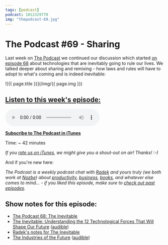 ```yaml
---
tags: [podcast]
podcast: 1012329770
img: "thepodcast-69.jpg"
---
```


# The Podcast #69 - Sharing

Last week on [The Podcast][p] we continued our discussion which started [on episode 68](https://sliwinski.com/thepodcast-68) about technologies that are inevitably going to rule our lives. We talked deeper about sharing and remixing - how laws and rules will have to adopt to what's coming and is indeed inevitable:

<!--More-->

![{{ page.title }}](/img/{{ page.img }})

## [Listen to this week's episode:][e]

<audio controls>
<source src="https://files.nozbe.com/podcast/069.mp3" type="audio/mpeg">
</audio>

**[Subscribe to The Podcast in iTunes][i]**

Time: ~ 42 minutes

*If you [rate us on iTunes][i], we might give you a shout-out on air! Thanks! :-)*

And if you're new here:

*The Podcast is a weekly podcast chat with [Radek][r] and yours truly (we both work at [Nozbe][n]) about [productivity](/productivity), [business](/business), [books](/books), and whatever else comes to mind… - if you liked this episode, make sure to [check out past episodes](/podcast).*

## Show notes for this episode:

  * [The Podcast 68: The Inevitable](http://thepodcast.fm/68)
  * [The Inevitable: Understanding the 12 Technological Forces That Will Shape Our Future](https://www.amazon.com/Inevitable-Understanding-Technological-Forces-Future/dp/0525428089/) ([audible](http://www.audible.com/pd/Business/The-Inevitable-Audiobook/B01EB3PMYK/))
  * [Radek's notes for The Inevitable](http://radex.io/books/inevitable/)
  * [The Industries of the Future](https://www.amazon.com/Industries-Future-Alec-Ross/dp/1476753652/) ([audible](http://www.audible.com/pd/Science-Technology/The-Industries-of-the-Future-Audiobook/B01973D70U/))

[e]: http://thepodcast.fm/episodes/69

[p]: https://michael.gratis/thepodcastfm
[n]: https://nozbe.com/?a=mike
[r]: https://michael.gratis/radex
[i]: https://michael.gratis/thepodcast